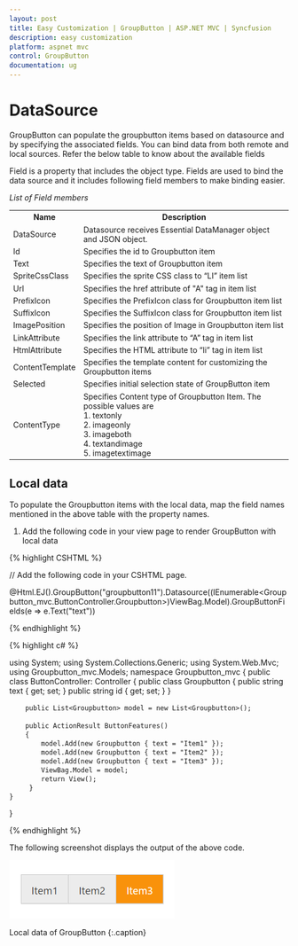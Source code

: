 ```yaml
---
layout: post
title: Easy Customization | GroupButton | ASP.NET MVC | Syncfusion
description: easy customization
platform: aspnet mvc
control: GroupButton 
documentation: ug
---
```


# DataSource

GroupButton can populate the groupbutton items based on datasource and by specifying the associated fields. You can bind data from both remote and local sources.
Refer the below table to know about the available fields

Field is a property that includes the object type. Fields are used to bind the data source and it includes following field members to make binding easier.

_List of Field members_

<table>
<tr>
<th>
Name</th><th>
Description</th></tr>
<tr>
<td>
DataSource</td><td>
Datasource receives Essential DataManager object and JSON object. </td></tr>
<tr>
<td>
Id</td><td>
Specifies the id to Groupbutton item</td></tr>
<td>
Text</td><td>
Specifies the text of Groupbutton item</td></tr>
<tr>
<td>
SpriteCssClass</td><td>
Specifies the sprite CSS class to “LI” item list</td></tr>
<tr>
<td>
Url</td><td>
Specifies the href attribute of "A" tag in item list</td></tr>
<tr>
<td>
PrefixIcon</td><td>
Specifies the PrefixIcon class for Groupbutton item list</td></tr>
<tr>
<td>
SuffixIcon</td><td>
Specifies the SuffixIcon class for Groupbutton item list</td></tr>
<tr>
<td>
ImagePosition</td><td>
Specifies the position of Image in Groupbutton item list</td></tr>
<tr>
<td>
LinkAttribute</td><td>
Specifies the link attribute to “A” tag in item list</td></tr>
<tr>
<td>
HtmlAttribute</td><td>
Specifies the HTML attribute to “li” tag in item list</td></tr>
<tr>
<td>
ContentTemplate</td><td>
Specifies the template content for customizing the Groupbutton items</td></tr>
<tr>
<td>
Selected</td><td>
Specifies initial selection state of GroupButton item</td></tr>
<tr>
<td>
ContentType</td><td>
Specifies Content type of Groupbutton Item. The possible values are <br/>
1. textonly <br/>
2. imageonly <br/>
3. imageboth <br/>
4. textandimage <br/>
5. imagetextimage <br/>
</td></tr>
</table>

## Local data

To populate the Groupbutton items with the local data, map the field names mentioned in the above table with the property names.

1. Add the following code in your view page to render GroupButton with local data


{% highlight CSHTML %}

// Add the following code in your CSHTML page.

@Html.EJ().GroupButton("groupbutton11").Datasource((IEnumerable<Groupbutton_mvc.ButtonController.Groupbutton>)ViewBag.Model).GroupButtonFields(e => e.Text("text"))
	   
{% endhighlight %}

{% highlight c# %}

using System;
using System.Collections.Generic;
using System.Web.Mvc;
using Groupbutton_mvc.Models;
namespace Groupbutton_mvc
{
    public class ButtonController: Controller
    {
        public class Groupbutton
        {
            public string text { get; set; }
            public string id { get; set; }
        }

        public List<Groupbutton> model = new List<Groupbutton>();

        public ActionResult ButtonFeatures()
        {
            model.Add(new Groupbutton { text = "Item1" });
            model.Add(new Groupbutton { text = "Item2" });
            model.Add(new Groupbutton { text = "Item3" });
            ViewBag.Model = model;
            return View();
         } 
    }
}

{% endhighlight %}

The following screenshot displays the output of the above code.

![](DataSource/object.png)

Local data of GroupButton
{:.caption}

